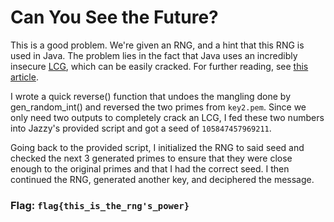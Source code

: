 # Can You See the Future?

This is a good problem. We're given an RNG, and a hint that this RNG is used in Java. The problem lies in the fact that Java uses an incredibly insecure [LCG](https://en.wikipedia.org/wiki/Linear_congruential_generator), which can be easily cracked. For further reading, see [this article](https://jazzy.id.au/2010/09/20/cracking_random_number_generators_part_1.html).

I wrote a quick reverse() function that undoes the mangling done by gen_random_int() and reversed the two primes from `key2.pem`. Since we only need two outputs to completely crack an LCG, I fed these two numbers into Jazzy's provided script and got a seed of `105847457969211`.

Going back to the provided script, I initialized the RNG to said seed and checked the next 3 generated primes to ensure that they were close enough to the original primes and that I had the correct seed. I then continued the RNG, generated another key, and deciphered the message.

### Flag: `flag{this_is_the_rng's_power}`